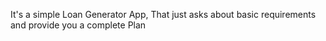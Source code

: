 It's a simple Loan Generator App, 
That just asks about basic requirements and provide you a complete Plan
